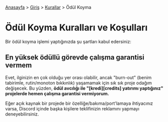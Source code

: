 [Anasayfa](../../README.md) > [Giriş](../README.md) > [Kurallar](./README.md) > Ödül Koyma

# Ödül Koyma Kuralları ve Koşulları

Bir ödül koyma işlemi yaptığınızda şu şartları kabul edersiniz:

## En yüksek ödüllü görevde çalışma garantisi vermem

Evet, ilginizin en çok olduğu yer orası olabilir, ancak "burn-out" (benim tabirimle, rutin/monoton bıkkınlık) yaşamamak için sık sık proje odağım değişecek. Bu yüzden, **ödül avcılığı ile "[kredi][credits] yatırımı yaptığınız" projelerde hemen çalışma garantisi vermiyorum.**

Eğer açık kaynak bir projede bir özelliğe/bakıma/port'lamaya ihtiyacınız varsa, Discord içinde başka kişilere teklifinizin reklamını yapmayı deneyebilirsiniz.
